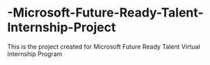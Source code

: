 # -Microsoft-Future-Ready-Talent-Internship-Project
This is the project created for Microsoft Future Ready Talent Virtual Internship Program
